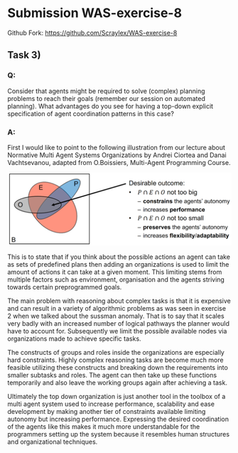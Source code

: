 # Submission WAS-exercise-8

Github Fork: https://github.com/Scraylex/WAS-exercise-8

## Task 3)

### Q: 

Consider that agents might be required to solve (complex) planning problems to reach their
goals (remember our session on automated planning). What advantages do you see for having
a top-down explicit specification of agent coordination patterns in this case?

### A:

First I would like to point to the following illustration from our lecture about Normative Multi Agent Systems Organizations by Andrei Ciortea and Danai Vachtsevanou, adapted from O.Boissiers, Multi-Agent Programming Course.

![](assets/degrees_of_freedom.png)

This is to state that if you think about the possible actions an agent can take as sets of predefined plans then adding an organizations is used to limit the amount of actions it can take at a given moment. This limiting stems from multiple factors such as environment, organisation and the agents striving towards certain preprogrammed goals.

The main problem with reasoning about complex tasks is that it is expensive and can result in a variety of algorithmic problems as was seen in exercise 2 when we talked about the sussman anomaly. That is to say that it scales very badly with an increased number of logical pathways the planner would have to account for. Subsequently we limit the possible available nodes via organizations made to achieve specific tasks.

The constructs of groups and roles inside the organizations are especially hard constraints. 
Highly complex reasoning tasks are become much more feasible utilizing these constructs and breaking down the requirements into smaller subtasks and roles. The agent can then take up these functions temporarily and also leave the working groups again after achieving a task.

Ultimately the top down organization is just another tool in the toolbox of a multi agent system used to increase performance, scalability and ease development by making another tier of constraints available limiting autonomy but increasing performance. Expressing the desired coordination of the agents like this makes it much more understandable for the programmers setting up the system because it resembles human structures and organizational techniques.
